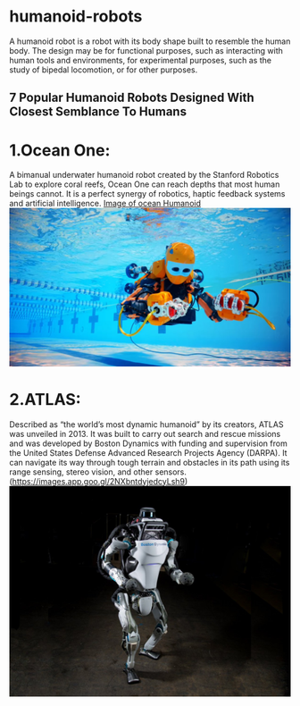 # humanoid-robots
A humanoid robot is a robot with its body shape built to resemble the human body. The design may be for functional purposes, such as interacting with human tools and environments, for experimental purposes, such as the study of bipedal locomotion, or for other purposes.
## 7 Popular Humanoid Robots Designed With Closest Semblance To Humans
# 1.Ocean One:
A bimanual underwater humanoid robot created by the Stanford Robotics Lab to explore coral reefs, Ocean One can reach depths that most human beings cannot. It is a perfect synergy of robotics, haptic feedback systems and artificial intelligence. 
[Image of ocean Humanoid](https://images.app.goo.gl/4Ziz4QEr5kSEDfvg9)
![Ocean Humanoid](oceanone.jpg)
# 2.ATLAS:
Described as “the world’s most dynamic humanoid” by its creators, ATLAS was unveiled in 2013. It was built to carry out search and rescue missions and was developed by Boston Dynamics with funding and supervision from the United States Defense Advanced Research Projects Agency (DARPA). It can navigate its way through tough terrain and obstacles in its path using its range sensing, stereo vision, and other sensors.
(https://images.app.goo.gl/2NXbntdyjedcyLsh9)
![ATLAS](Atlas-FINAL.jpg)
